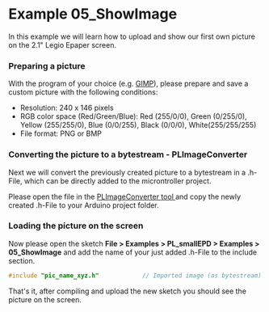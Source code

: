 Example 05_ShowImage
===============================================================

In this example we will learn how to upload and show our first own picture on the 2.1" Legio Epaper screen.

### Preparing a picture
With the program of your choice (e.g. [GIMP](https://www.gimp.org)), please prepare and save a custom picture with the following conditions:
- Resolution: 240 x 146 pixels
- RGB color space (Red/Green/Blue): Red (255/0/0), Green (0/255/0), Yellow (255/255/0), Blue (0/0/255), Black (0/0/0), White(255/255/255)
- File format: PNG or BMP

### Converting the picture to a bytestream - PLImageConverter
Next we will convert the previously created picture to a bytestream in a .h-File, which can be directly added to the microntroller project. 

Please open the file in the [PLImageConverter tool ](https://www.plasticlogic.com/wp-content/uploads/SupportFiles/PLImageConverter.zip) and copy the newly created .h-File to your Arduino project folder.

### Loading the picture on the screen
Now please open the sketch **File > Examples > PL_smallEPD > Examples > 05_ShowImage** and add the name of your just added .h-File to the include section.

```cpp
#include "pic_name_xyz.h"            // Imported image (as bytestream) from PL Image Inverter tool 
```

That's it, after compiling and upload the new sketch you should see the picture on the screen.